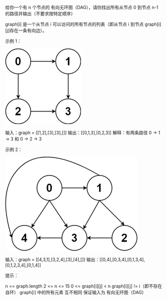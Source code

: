 给你一个有 n 个节点的 有向无环图（DAG），请你找出所有从节点 0 到节点 n-1 的路径并输出（不要求按特定顺序）

graph[i] 是一个从节点 i 可以访问的所有节点的列表（即从节点 i 到节点 graph[i][j]存在一条有向边）。

示例 1：

![img.png](img.png)

输入：graph = [[1,2],[3],[3],[]]
输出：[[0,1,3],[0,2,3]]
解释：有两条路径 0 -> 1 -> 3 和 0 -> 2 -> 3

示例 2：

![img_1.png](img_1.png)

输入：graph = [[4,3,1],[3,2,4],[3],[4],[]]
输出：[[0,4],[0,3,4],[0,1,3,4],[0,1,2,3,4],[0,1,4]]

提示：

n == graph.length
2 <= n <= 15
0 <= graph[i][j] < n
graph[i][j] != i（即不存在自环）
graph[i] 中的所有元素 互不相同
保证输入为 有向无环图（DAG）
